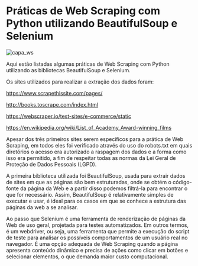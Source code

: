 # Práticas de Web Scraping com Python utilizando BeautifulSoup e Selenium

![capa_ws](https://github.com/Cassiophysics/Webscraping_beautifulsoup_selenium/assets/108491443/230a9e58-c92a-4183-adfc-4b9554efef12)

Aqui estão listadas algumas práticas de Web Scraping com Python utilizando as bibliotecas BeautifulSoup e Selenium.

Os sites utilizados para realizar a extração dos dados foram: 

https://www.scrapethissite.com/pages/

http://books.toscrape.com/index.html

https://webscraper.io/test-sites/e-commerce/static

https://en.wikipedia.org/wiki/List_of_Academy_Award-winning_films

Apesar dos três primeiros sites serem específicos para a prática de Web Scraping, em todos eles foi verificado através do uso do robots.txt em quais diretórios o acesso era autorizado a raspagem dos dados e a forma como isso era permitido, a fim de respeitar todas as normas da Lei Geral de Proteção de Dados Pessoais (LGPD).

A primeira biblioteca utilizada foi BeautifulSoup, usada para extrair dados de sites em que as páginas são bem estruturadas, onde se obtém o código-fonte da página da Web e a partir disso podemos filtrá-la para encontrar o que for necessário. Assim, BeautifulSoup é relativamente simples de executar e usar, é ideal para os casos em que se conhece a estrutura das páginas da web a se analisar.

Ao passo que Selenium é uma ferramenta de renderização de páginas da Web de uso geral, projetada para testes automatizados. Em outros termos, é um webdriver, ou seja, uma ferramenta  que permite a execução do script de teste para analisar os possíveis comportamentos de um usuário real no navegador. É uma opção adequada de Web Scraping quando a página apresenta conteúdo dinâmico e precisa de ações como clicar em botões e selecionar elementos, o que demanda maior custo computacional.

